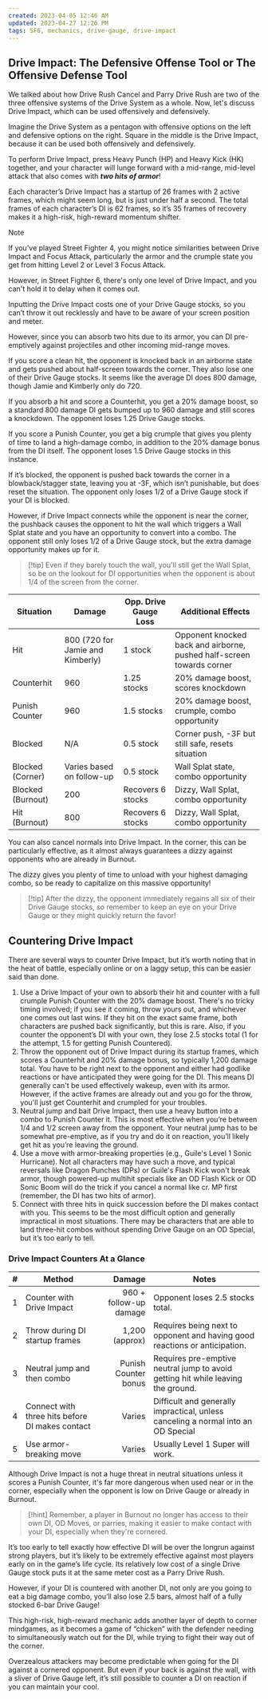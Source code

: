 ```yaml
---
created: 2023-04-05 12:46 AM
updated: 2023-04-27 12:26 PM
tags: SF6, mechanics, drive-gauge, drive-impact
---
```

## Drive Impact: The Defensive Offense Tool or The Offensive Defense Tool
We talked about how Drive Rush Cancel and Parry Drive Rush are two of the three offensive systems of the Drive System as a whole. Now, let's discuss Drive Impact, which can be used offensively and defensively.

Imagine the Drive System as a pentagon with offensive options on the left and defensive options on the right. Square in the middle is the Drive Impact, because it can be used both offensively and defensively.

To perform Drive Impact, press Heavy Punch (HP) and Heavy Kick (HK) together, and your character will lunge forward with a mid-range, mid-level attack that also comes with ***two hits of armor***! 

Each character’s Drive Impact has a startup of 26 frames with 2 active frames, which might seem long, but is just under half a second.  The total frames of each character’s DI is 62 frames, so it’s 35 frames of recovery makes it a high-risk, high-reward momentum shifter. 

> [!note]
> If you've played Street Fighter 4, you might notice similarities between Drive Impact and Focus Attack, particularly the armor and the crumple state you get from hitting Level 2 or Level 3 Focus Attack.

However, in Street Fighter 6, there's only one level of Drive Impact, and you can't hold it to delay when it comes out. 

Inputting the Drive Impact costs one of your Drive Gauge stocks, so you can’t throw it out recklessly and have to be aware of your screen position and meter.  

However, since you can absorb two hits due to its armor, you can DI pre-emptively against projectiles and other incoming mid-range moves.  

If you score a clean hit, the opponent is knocked back in an airborne state and gets pushed about half-screen towards the corner.  They also lose one of their Drive Gauge stocks.  It seems like the average DI does 800 damage, though Jamie and Kimberly only do 720.  

If you absorb a hit and score a Counterhit, you get a 20% damage boost, so a standard 800 damage DI gets bumped up to 960 damage and still scores a knockdown.  The opponent loses 1.25 Drive Gauge stocks. 

If you score a Punish Counter, you get a big crumple that gives you plenty of time to land a high-damage combo, in addition to the 20% damage bonus from the DI itself.  The opponent loses 1.5 Drive Gauge stocks in this instance.  

If it’s blocked, the opponent is pushed back towards the corner in a blowback/stagger state, leaving you at -3F, which isn’t punishable, but does reset the situation.  The opponent only loses 1/2 of a Drive Gauge stock if your DI is blocked. 

However, if Drive Impact connects while the opponent is near the corner, the pushback causes the opponent to hit the wall which triggers a Wall Splat state and you have an opportunity to convert into a combo.  The opponent still only loses 1/2 of a Drive Gauge stock, but the extra damage opportunity makes up for it.

> [!tip] Even if they barely touch the wall, you'll still get the Wall Splat, so be on the lookout for DI opportunities when the opponent is about 1/4 of the screen from the corner. 


| Situation         | Damage                           | Opp. Drive Gauge Loss | Additional Effects                                                    |
| ----------------- | -------------------------------- | ---------------- | --------------------------------------------------------------------- |
| Hit         | 800 (720 for Jamie and Kimberly) | 1 stock          | Opponent knocked back and airborne, pushed half-screen towards corner |
| Counterhit        | 960                              | 1.25 stocks      | 20% damage boost, scores knockdown                                    |
| Punish Counter    | 960                              | 1.5 stocks       | 20% damage boost, crumple, combo opportunity                          |
| Blocked           | N/A                              | 0.5 stock        | Corner push, -3F but still safe, resets situation                     |
| Blocked (Corner)  | Varies based on follow-up        | 0.5 stock        | Wall Splat state, combo opportunity                                   |
| Blocked (Burnout) | 200                              | Recovers 6 stocks        | Dizzy, Wall Splat, combo opportunity                                  |
| Hit (Burnout)     | 800                              | Recovers 6 stocks              | Dizzy, Wall Splat, combo opportunity                                                                      |

You can also cancel normals into Drive Impact. In the corner, this can be particularly effective, as it almost always guarantees a dizzy against opponents who are already in Burnout.

The dizzy gives you plenty of time to unload with your highest damaging combo, so be ready to capitalize on this massive opportunity!  

> [!tip] After the dizzy, the opponent immediately regains all six of their Drive Gauge stocks, so remember to keep an eye on your Drive Gauge or they might quickly return the favor!

## Countering Drive Impact
There are several ways to counter Drive Impact, but it’s worth noting that in the heat of battle, especially online or on a laggy setup, this can be easier said than done.  

1.  Use a Drive Impact of your own to absorb their hit and counter with a full crumple Punish Counter with the 20% damage boost. There's no tricky timing involved; if you see it coming, throw yours out, and whichever one comes out last wins. If they hit on the exact same frame, both characters are pushed back significantly, but this is rare.  Also, if you counter the opponent’s DI with your own, they lose 2.5 stocks total (1 for the attempt, 1.5 for getting Punish Countered).
2.  Throw the opponent out of Drive Impact during its startup frames, which scores a Counterhit and 20% damage bonus, so typically 1,200 damage total.  You have to be right next to the opponent and either had godlike reactions or have anticipated they were going for the DI.  This means DI generally can't be used effectively wakeup, even with its armor. However, if the active frames are already out and you go for the throw, you'll just get Counterhit and crumpled for your troubles.
3.  Neutral jump and bait Drive Impact, then use a heavy button into a combo to Punish Counter it.  This is most effective when you’re between 1/4 and 1/2 screen away from the opponent.  Your neutral jump has to be somewhat pre-emptive, as if you try and do it on reaction, you’ll likely get hit as you’re leaving the ground.  
4.  Use a move with armor-breaking properties (e.g., Guile's Level 1 Sonic Hurricane). Not all characters may have such a move, and typical reversals like Dragon Punches (DPs) or Guile's Flash Kick won't break armor, though powered-up multihit specials like an OD Flash Kick or OD Sonic Boom will do the trick if you cancel a normal like cr. MP first (remember, the DI has two hits of armor). 
5. Connect with three hits in quick succession before the DI makes contact with you.  This seems to be the most difficult option and generally impractical in most situations.  There may be characters that are able to land three-hit combos without spending Drive Gauge on an OD Special, but it’s too early to tell.  

### Drive Impact Counters At a Glance 
| #   | Method                                          |                 Damage | Notes                                                                                                                                                                                                                       |
| --- | ----------------------------------------------- | ----------------------:| --------------------------------------------------------------------------------------------------------------------------------------------------------------------------------------------------------------------------- |
| 1   | Counter with Drive Impact                       | 960 + follow-up damage | Opponent loses 2.5 stocks total.                                                               |
| 2   | Throw during DI startup frames                  |         1,200 (approx) | Requires being next to opponent and having good reactions or anticipation.                                                                                                     |
| 3   | Neutral jump and then combo                     |                 Punish Counter bonus |  Requires pre-emptive neutral jump to avoid getting hit while leaving the ground.                                                                                                 |
| 4   |        Connect with three hits before DI makes contact                  |                 Varies | Difficult and generally impractical, unless canceling a normal into an OD Special        |
| 5   | Use armor-breaking move |                 Varies | Usually Level 1 Super will work.                  |


Although Drive Impact is not a huge threat in neutral situations unless it scores a Punish Counter, it's far more dangerous when used near or in the corner, especially when the opponent is low on Drive Gauge or already in Burnout. 


>[!hint] Remember, a player in Burnout no longer has access to their own DI, OD Moves, or parries, making it easier to make contact with your DI, especially when they're cornered.

It’s too early to tell exactly how effective DI will be over the longrun against strong players, but it’s likely to be extremely effective against most players early on in the game’s life cycle.  Its relatively low cost of a single Drive Gauge stock puts it at the same meter cost as a Parry Drive Rush.  

However, if your DI is countered with another DI, not only are you going to eat a big damage combo, you’ll also lose 2.5 bars, almost half of a fully stocked 6-bar Drive Gauge!

This high-risk, high-reward mechanic adds another layer of depth to corner mindgames, as it becomes a game of “chicken” with the defender needing to simultaneously watch out for the DI, while trying to fight their way out of the corner.  

Overzealous attackers may become predictable when going for the DI against a cornered opponent.  But even if your back is against the wall, with a sliver of Drive Gauge left, it’s still possible to counter a DI on reaction if you can maintain your cool.  